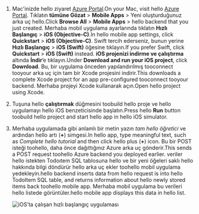 
1. <span data-ttu-id="0da19-101">Mac'inizde hello ziyaret [Azure Portal].</span><span class="sxs-lookup"><span data-stu-id="0da19-101">On your Mac, visit hello [Azure Portal].</span></span> <span data-ttu-id="0da19-102">Tıklatın **tümüne Gözat** > **Mobile Apps** > Yeni oluşturduğunuz arka uç hello.</span><span class="sxs-lookup"><span data-stu-id="0da19-102">Click **Browse All** > **Mobile Apps** > hello backend that you just created.</span></span> <span data-ttu-id="0da19-103">Merhaba mobil uygulama ayarlarında tıklatın **Hızlı Başlangıç** > **iOS (Objective-C)**.</span><span class="sxs-lookup"><span data-stu-id="0da19-103">In hello mobile app settings, click **Quickstart** > **iOS (Objective-C)**.</span></span> <span data-ttu-id="0da19-104">Swift tercih ederseniz, bunun yerine **Hızlı Başlangıç** > **iOS (Swift)** öğesine tıklayın.</span><span class="sxs-lookup"><span data-stu-id="0da19-104">If you prefer Swift, click **Quickstart** > **iOS (Swift)** instead.</span></span> <span data-ttu-id="0da19-105">**iOS projenizi indirme ve çalıştırma** altında **İndir**’e tıklayın.</span><span class="sxs-lookup"><span data-stu-id="0da19-105">Under **Download and run your iOS project**, click **Download**.</span></span> <span data-ttu-id="0da19-106">Bu, bir uygulama önceden yapılandırılmış tooconnect tooyour arka uç için tam bir Xcode projesini indirir.</span><span class="sxs-lookup"><span data-stu-id="0da19-106">This downloads a complete Xcode project for an app pre-configured tooconnect tooyour backend.</span></span> <span data-ttu-id="0da19-107">Merhaba projeyi Xcode kullanarak açın.</span><span class="sxs-lookup"><span data-stu-id="0da19-107">Open hello project using Xcode.</span></span>
2. <span data-ttu-id="0da19-108">Tuşuna hello **çalıştırmak** düğmesini toobuild hello proje ve hello uygulamayı hello iOS benzeticisinde başlatın.</span><span class="sxs-lookup"><span data-stu-id="0da19-108">Press hello **Run** button toobuild hello project and start hello app in hello iOS simulator.</span></span>
3. <span data-ttu-id="0da19-109">Merhaba uygulamada gibi anlamlı bir metin yazın *tam hello öğretici* ve ardından hello artı (**+**) simgesi.</span><span class="sxs-lookup"><span data-stu-id="0da19-109">In hello app, type meaningful text, such as *Complete hello tutorial* and then click hello plus (**+**) icon.</span></span> <span data-ttu-id="0da19-110">Bu bir POST isteği toohello, daha önce dağıttığınız Azure arka uç gönderir.</span><span class="sxs-lookup"><span data-stu-id="0da19-110">This sends a POST request toohello Azure backend you deployed earlier.</span></span> <span data-ttu-id="0da19-111">veriler hello istekten Todoıtem SQL tablosuna hello ve bir yeni öğeleri saklı hello hakkında bilgi döndürür hello arka uç ekler toohello mobil uygulama yedekleyin.</span><span class="sxs-lookup"><span data-stu-id="0da19-111">hello backend inserts data from hello request is into hello TodoItem SQL table, and returns information about hello newly stored items back toohello mobile app.</span></span> <span data-ttu-id="0da19-112">Merhaba mobil uygulama bu verileri hello listede görüntüler.</span><span class="sxs-lookup"><span data-stu-id="0da19-112">hello mobile app displays this data in hello list.</span></span> 

   ![iOS’ta çalışan hızlı başlangıç uygulaması](./media/app-service-mobile-ios-quickstart/mobile-quickstart-startup-ios.png)

[Azure Portal]: https://portal.azure.com/
